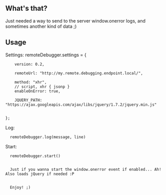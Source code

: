 What's that?
---------------------

Just needed a way to send to the server window.onerror logs, and sometimes another kind of data ;)

Usage
------
  
  Settings:
      remoteDebugger.settings = {

        version: 0.2,

        remoteUrl: "http://my.remote.debugging.endpoint.local/",

        method: "xhr",
        // script, xhr { jsonp }
        enableOnError: true,

        JQUERY_PATH: "https://ajax.googleapis.com/ajax/libs/jquery/1.7.2/jquery.min.js"


    };


  Log:



      remoteDebugger.log(message, line)


  Start:


      remoteDebugger.start()


      Just if you wanna start the window.onerror event if enabled... Ah! Also loads jQuery if needed :P


      Enjoy! ;)